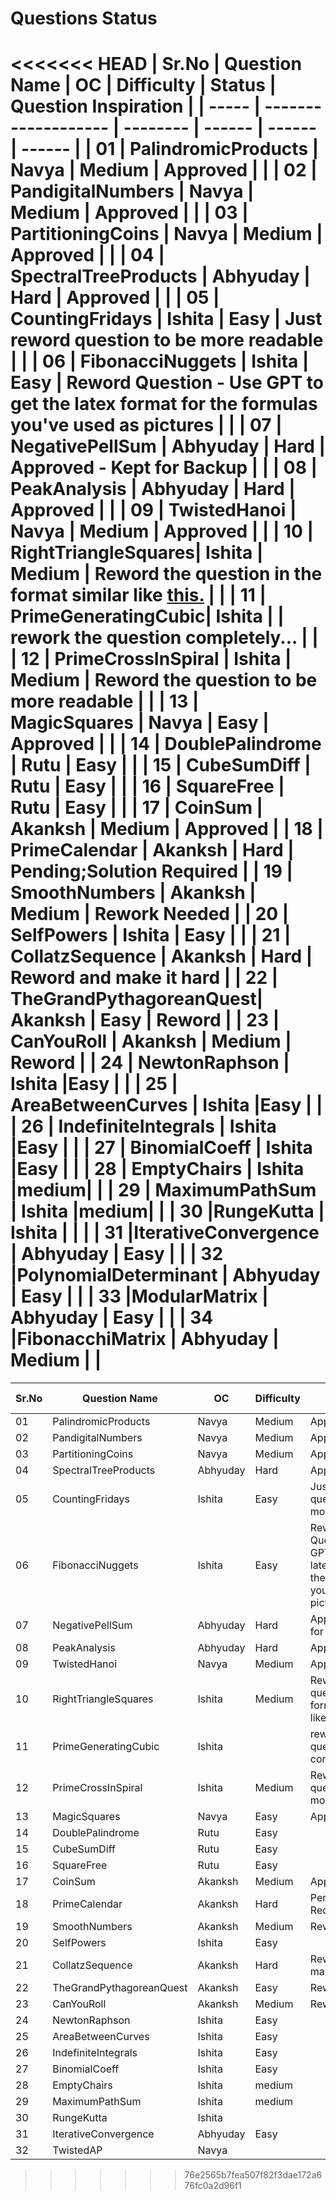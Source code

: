 # Questions Status

<<<<<<< HEAD
| Sr.No | Question Name       | OC       | Difficulty |  Status | Question Inspiration |
| ----- | ------------------- | -------- | ------ | ------ | ------ |
| 01    | PalindromicProducts | Navya    | Medium | Approved | |
| 02    | PandigitalNumbers   | Navya    | Medium | Approved | |
| 03    | PartitioningCoins   | Navya    | Medium | Approved | |
| 04    | SpectralTreeProducts | Abhyuday | Hard | Approved | |
| 05    | CountingFridays     | Ishita   | Easy | Just reword question to be more readable | |
| 06    | FibonacciNuggets    | Ishita   | Easy | Reword Question - Use GPT to get the latex format for the formulas you've used as pictures      | |
| 07    | NegativePellSum     | Abhyuday | Hard | Approved - Kept for Backup | |
| 08    | PeakAnalysis        | Abhyuday | Hard | Approved | |
| 09    | TwistedHanoi        | Navya    | Medium | Approved | |
| 10    | RightTriangleSquares| Ishita   | Medium | Reword the question in the format similar like [this.](https://github.com/Roonil03/ProjectEulerCodes/blob/main/Problem0137.%20FibonacciGoldenNuggets/README.md) | |
| 11    | PrimeGeneratingCubic| Ishita   |  | rework the question completely... | |
| 12    | PrimeCrossInSpiral  | Ishita   | Medium | Reword the question to be more readable | |
| 13    | MagicSquares        | Navya    |  Easy | Approved | |
| 14    | DoublePalindrome    | Rutu     | Easy |  | 
| 15    | CubeSumDiff         | Rutu  |  Easy |   |
| 16    | SquareFree          | Rutu   | Easy |  |
| 17    | CoinSum             | Akanksh  | Medium | Approved |
| 18    | PrimeCalendar       | Akanksh  | Hard | Pending;Solution Required |
| 19    | SmoothNumbers       | Akanksh  | Medium | Rework Needed  |
| 20    | SelfPowers          | Ishita   | Easy   |  |
| 21    | CollatzSequence     | Akanksh  | Hard | Reword and make it hard |
| 22    | TheGrandPythagoreanQuest| Akanksh  | Easy | Reword  |
| 23    | CanYouRoll          | Akanksh | Medium | Reword |
| 24    | NewtonRaphson       | Ishita   |Easy  |        |
| 25    | AreaBetweenCurves   | Ishita   |Easy  |        |
| 26    | IndefiniteIntegrals | Ishita   |Easy  |        |
| 27    | BinomialCoeff       | Ishita   |Easy  |        |
| 28    | EmptyChairs         | Ishita   |medium|        |
| 29    | MaximumPathSum      | Ishita   |medium|        |
| 30    |RungeKutta           | Ishita   |      |        |
| 31    |IterativeConvergence           | Abhyuday   |  Easy    |        |
| 32    |PolynomialDeterminant           | Abhyuday   |  Easy    |        |
| 33    |ModularMatrix           | Abhyuday   |  Easy    |        |
| 34    |FibonacchiMatrix        | Abhyuday   |  Medium    |        |
=======
| Sr.No | Question Name            | OC       | Difficulty | Status                                                                                                                                                          | Question Inspiration |
| ----- | ------------------------ | -------- | ---------- | --------------------------------------------------------------------------------------------------------------------------------------------------------------- | -------------------- |
| 01    | PalindromicProducts      | Navya    | Medium     | Approved                                                                                                                                                        |                      |
| 02    | PandigitalNumbers        | Navya    | Medium     | Approved                                                                                                                                                        |                      |
| 03    | PartitioningCoins        | Navya    | Medium     | Approved                                                                                                                                                        |                      |
| 04    | SpectralTreeProducts     | Abhyuday | Hard       | Approved                                                                                                                                                        |                      |
| 05    | CountingFridays          | Ishita   | Easy       | Just reword question to be more readable                                                                                                                        |                      |
| 06    | FibonacciNuggets         | Ishita   | Easy       | Reword Question - Use GPT to get the latex format for the formulas you've used as pictures                                                                      |                      |
| 07    | NegativePellSum          | Abhyuday | Hard       | Approved - Kept for Backup                                                                                                                                      |                      |
| 08    | PeakAnalysis             | Abhyuday | Hard       | Approved                                                                                                                                                        |                      |
| 09    | TwistedHanoi             | Navya    | Medium     | Approved                                                                                                                                                        |                      |
| 10    | RightTriangleSquares     | Ishita   | Medium     | Reword the question in the format similar like [this.](https://github.com/Roonil03/ProjectEulerCodes/blob/main/Problem0137.%20FibonacciGoldenNuggets/README.md) |                      |
| 11    | PrimeGeneratingCubic     | Ishita   |            | rework the question completely...                                                                                                                               |                      |
| 12    | PrimeCrossInSpiral       | Ishita   | Medium     | Reword the question to be more readable                                                                                                                         |                      |
| 13    | MagicSquares             | Navya    | Easy       | Approved                                                                                                                                                        |                      |
| 14    | DoublePalindrome         | Rutu     | Easy       |                                                                                                                                                                 |
| 15    | CubeSumDiff              | Rutu     | Easy       |                                                                                                                                                                 |
| 16    | SquareFree               | Rutu     | Easy       |                                                                                                                                                                 |
| 17    | CoinSum                  | Akanksh  | Medium     | Approved                                                                                                                                                        |
| 18    | PrimeCalendar            | Akanksh  | Hard       | Pending;Solution Required                                                                                                                                       |
| 19    | SmoothNumbers            | Akanksh  | Medium     | Rework Needed                                                                                                                                                   |
| 20    | SelfPowers               | Ishita   | Easy       |                                                                                                                                                                 |
| 21    | CollatzSequence          | Akanksh  | Hard       | Reword and make it hard                                                                                                                                         |
| 22    | TheGrandPythagoreanQuest | Akanksh  | Easy       | Reword                                                                                                                                                          |
| 23    | CanYouRoll               | Akanksh  | Medium     | Reword                                                                                                                                                          |
| 24    | NewtonRaphson            | Ishita   | Easy       |                                                                                                                                                                 |
| 25    | AreaBetweenCurves        | Ishita   | Easy       |                                                                                                                                                                 |
| 26    | IndefiniteIntegrals      | Ishita   | Easy       |                                                                                                                                                                 |
| 27    | BinomialCoeff            | Ishita   | Easy       |                                                                                                                                                                 |
| 28    | EmptyChairs              | Ishita   | medium     |                                                                                                                                                                 |
| 29    | MaximumPathSum           | Ishita   | medium     |                                                                                                                                                                 |
| 30    | RungeKutta               | Ishita   |            |                                                                                                                                                                 |
| 31    | IterativeConvergence     | Abhyuday | Easy       |                                                                                                                                                                 |
| 32    | TwistedAP             | Navya    |        |                                                                                                                                                         |                      |
>>>>>>> 76e2565b7fea507f82f3dae172a676fc0a2d96f1
